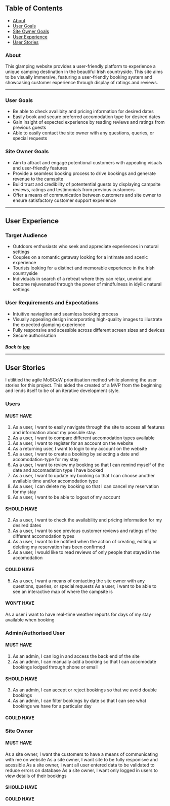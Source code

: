
## Table of Contents
  - [About](#about)
  - [User Goals](#user-goals)
  - [Site Owner Goals](#site-owner-goals)
  - [User Experience](#user-experience)
  - [User Stories](#user-stories)

### About

This glamping website provides a user-friendly platform to experience a unique camping destination in the beautiful Irish countryside. This site aims to be visually immersive, featuring a user-friendly booking system and showcasing customer experience through display of ratings and reviews.

<hr>

### User Goals
- Be able to check availibity and pricing information for desired dates 
- Easily book and secure preferred accomodation type for desired dates 
- Gain insight of expected experience by reading reviews and ratings from previous guests 
- Able to easily contact the site owner with any questions, queries, or special requests 


### Site Owner Goals
- Aim to attract and engage potentional customers with appealing visuals and user-friendly features
- Provide a seamless booking process to drive bookings and generate revenue to the camspite 
- Build trust and credibility of potentential guests by displaying campsite reviews, ratings and testimonials from previous customers 
- Offer a means of communication between customers and site owner to ensure satisfactory customer support experience 

<hr>


## User Experience

### Target Audience

- Outdoors enthusiasts who seek and appreciate experiences in natural settings 
- Couples on a romantic getaway looking for a intimate and scenic experience 
- Tourists looking for a distinct and memorable experience in the Irish countryside
- Individuals in search of a retreat where they can relax, unwind and become rejuvenated through the power of mindfulness in idyllic natural settings  


### User Requirements and Expectations
- Intuitive naviagtion and seamless booking process 
- Visually appealing design incorporating high-quality images to illustrate the expected glamping experience 
- Fully responsive and acessible across different screen sizes and devices 
- Secure authorisation 

##### Back to [top](#table-of-contents)<hr>

## User Stories

I utilitied the agile MoSCoW prioritisation method while planning the user stories for this project. This aided the created of a MVP from the beginning and lends itself to be of an iterative development style. 

### Users

#### MUST HAVE 

1. As a user, I want to easily navigate through the site to access all features and information about my possible stay.
3. As a user, I want to compare different accomodation types available 
6. As a user, I want to register for an account on the website 
7. As a returning user, I want to login to my account on the website 
8. As a user, I want to create a booking by selecting a date and accomodation-type for my stay
9. As a user, I want to review my booking so that I can remind myself of the date and accomadation type I have booked 
10. As a user, I want to update my booking so that I can choose another available time and/or accomodation type
11. As a user, I can delete my booking so that I can cancel my reservation for my stay 
13. As a user, I want to be able to logout of my account 

#### SHOULD HAVE 

2. As a user, I want to check the availability and pricing information for my desired dates
4. As a user, I want to see previous customer reviews and ratings of the different accomodation types
12. As a user, I want to be notified when the action of creating, editing or deleting my reservation has been confirmed 
14. As a user, I would like to read reviews of only people that stayed in the accomodation


#### COULD HAVE 

5. As a user, I want a means of contacting the site owner with any questions, queries, or special requests 
As a user, i want to be able to see an interactive map of where the campsite is 


#### WON'T HAVE 

As a user i want to have real-time weather reports for days of my stay available when booking 

### Admin/Authorised User

#### MUST HAVE 

1. As an admin, I can log in and access the back end of the site
2. As an admin, I can manually add a booking so that I can accomodate bookings lodged through phone or email  

#### SHOULD HAVE 

3. As an admin, I can accept or reject bookings so that we avoid double bookings 
4. As an admin, I can filter bookings by date so that I can see what bookings we have for a particular day

#### COULD HAVE 

### Site Owner  

#### MUST HAVE 

As a site owner, I want the customers to have a means of communicating with me on website
As a site owner, I want site to be fully responisve and acessible 
As a site owner, i want all user entered data to be validated to reduce errors on database
As a site owner, I want only logged in users to view details of their bookings 


#### SHOULD HAVE 

#### COULD HAVE 